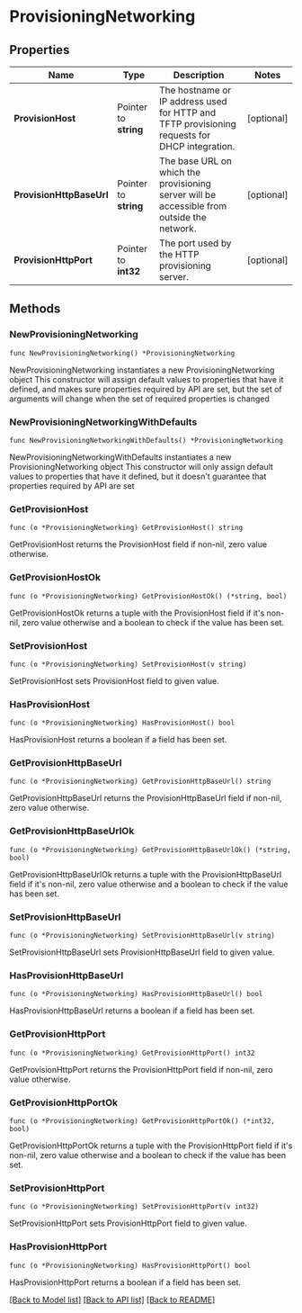 # ProvisioningNetworking

## Properties

Name | Type | Description | Notes
------------ | ------------- | ------------- | -------------
**ProvisionHost** | Pointer to **string** | The hostname or IP address used for HTTP and TFTP provisioning requests for DHCP integration. | [optional]
**ProvisionHttpBaseUrl** | Pointer to **string** | The base URL on which the provisioning server will be accessible from outside the network. | [optional]
**ProvisionHttpPort** | Pointer to **int32** | The port used by the HTTP provisioning server. | [optional]

## Methods

### NewProvisioningNetworking

`func NewProvisioningNetworking() *ProvisioningNetworking`

NewProvisioningNetworking instantiates a new ProvisioningNetworking object
This constructor will assign default values to properties that have it defined,
and makes sure properties required by API are set, but the set of arguments
will change when the set of required properties is changed

### NewProvisioningNetworkingWithDefaults

`func NewProvisioningNetworkingWithDefaults() *ProvisioningNetworking`

NewProvisioningNetworkingWithDefaults instantiates a new ProvisioningNetworking object
This constructor will only assign default values to properties that have it defined,
but it doesn't guarantee that properties required by API are set

### GetProvisionHost

`func (o *ProvisioningNetworking) GetProvisionHost() string`

GetProvisionHost returns the ProvisionHost field if non-nil, zero value otherwise.

### GetProvisionHostOk

`func (o *ProvisioningNetworking) GetProvisionHostOk() (*string, bool)`

GetProvisionHostOk returns a tuple with the ProvisionHost field if it's non-nil, zero value otherwise
and a boolean to check if the value has been set.

### SetProvisionHost

`func (o *ProvisioningNetworking) SetProvisionHost(v string)`

SetProvisionHost sets ProvisionHost field to given value.

### HasProvisionHost

`func (o *ProvisioningNetworking) HasProvisionHost() bool`

HasProvisionHost returns a boolean if a field has been set.

### GetProvisionHttpBaseUrl

`func (o *ProvisioningNetworking) GetProvisionHttpBaseUrl() string`

GetProvisionHttpBaseUrl returns the ProvisionHttpBaseUrl field if non-nil, zero value otherwise.

### GetProvisionHttpBaseUrlOk

`func (o *ProvisioningNetworking) GetProvisionHttpBaseUrlOk() (*string, bool)`

GetProvisionHttpBaseUrlOk returns a tuple with the ProvisionHttpBaseUrl field if it's non-nil, zero value otherwise
and a boolean to check if the value has been set.

### SetProvisionHttpBaseUrl

`func (o *ProvisioningNetworking) SetProvisionHttpBaseUrl(v string)`

SetProvisionHttpBaseUrl sets ProvisionHttpBaseUrl field to given value.

### HasProvisionHttpBaseUrl

`func (o *ProvisioningNetworking) HasProvisionHttpBaseUrl() bool`

HasProvisionHttpBaseUrl returns a boolean if a field has been set.

### GetProvisionHttpPort

`func (o *ProvisioningNetworking) GetProvisionHttpPort() int32`

GetProvisionHttpPort returns the ProvisionHttpPort field if non-nil, zero value otherwise.

### GetProvisionHttpPortOk

`func (o *ProvisioningNetworking) GetProvisionHttpPortOk() (*int32, bool)`

GetProvisionHttpPortOk returns a tuple with the ProvisionHttpPort field if it's non-nil, zero value otherwise
and a boolean to check if the value has been set.

### SetProvisionHttpPort

`func (o *ProvisioningNetworking) SetProvisionHttpPort(v int32)`

SetProvisionHttpPort sets ProvisionHttpPort field to given value.

### HasProvisionHttpPort

`func (o *ProvisioningNetworking) HasProvisionHttpPort() bool`

HasProvisionHttpPort returns a boolean if a field has been set.

[[Back to Model list]](../README.md#documentation-for-models) [[Back to API list]](../README.md#documentation-for-api-endpoints) [[Back to README]](../README.md)
